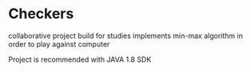 # Checkers
collaborative project build for studies
implements min-max algorithm in order to play against computer

 Project is recommended with JAVA 1.8 SDK

